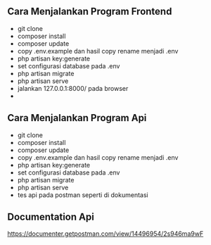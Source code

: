 ## Cara Menjalankan Program Frontend
- git clone <url repository>
- composer install
- composer update
- copy .env.example dan hasil copy rename menjadi .env
- php artisan key:generate
- set configurasi database pada .env
- php artisan migrate
- php artisan serve
- jalankan 127.0.0.1:8000/ pada browser
- 
## Cara Menjalankan Program Api
- git clone <url repository>
- composer install
- composer update
- copy .env.example dan hasil copy rename menjadi .env
- php artisan key:generate
- set configurasi database pada .env
- php artisan migrate
- php artisan serve
- tes api pada postman seperti di dokumentasi

## Documentation Api
https://documenter.getpostman.com/view/14496954/2s946ma9wF
